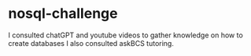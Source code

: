 # nosql-challenge
I consulted chatGPT and youtube videos to gather knowledge on how to create databases
I also consulted askBCS tutoring.
